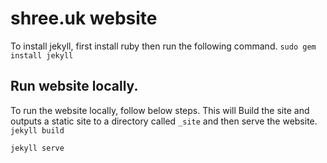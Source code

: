 # shree.uk website

To install jekyll, first install ruby then run the following command.
`sudo gem install jekyll`

## Run website locally.

To run the website locally, follow below steps. This will Build the site and outputs a static site to a directory called `_site` and then serve the website. 
`jekyll build` 

`jekyll serve`
